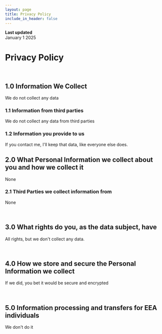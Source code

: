 ```yaml
---
layout: page
title: Privacy Policy
include_in_header: false
---
```


**Last updated**  
January 1 2025

# Privacy Policy
<br>

## 1.0 Information We Collect
We do not collect any data


### 1.1 Information from third parties
We do not collect any data from third parties

### 1.2 Information you provide to us 
If you contact me, I'll keep that data, like everyone else does.
<br>

## 2.0 What Personal Information we collect about you and how we collect it
None

### 2.1 Third Parties we collect information from
None

<br>

## 3.0 What rights do you, as the data subject, have
All rights, but we don't collect any data.

<br>

## 4.0 How we store and secure the Personal Information we collect
If we did, you bet it would be secure and encrypted

<br>

## 5.0 Information processing and transfers for EEA individuals
We don't do it
